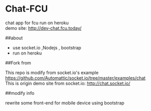 Chat-FCU
==================================

chat app for fcu run on heroku     
demo site: http://dev-chat.fcu.today/  

##about

*  use socket.io ,Nodejs , bootstrap   
*  run on heroku   

##Fork from

This repo is modify from socket.io's example   
https://github.com/Automattic/socket.io/tree/master/examples/chat  
This is origin demo site from socket.io: http://chat.socket.io/

##modify info

rewrite some front-end for mobile device using bootstrap

